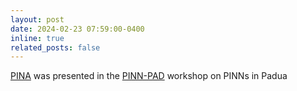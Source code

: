 ```yaml
---
layout: post
date: 2024-02-23 07:59:00-0400
inline: true
related_posts: false
---
```


[PINA](https://mathlab.github.io/PINA/) was presented in the [PINN-PAD](https://www.siam.org/conferences/cm/conference/uq24) workshop on PINNs in Padua